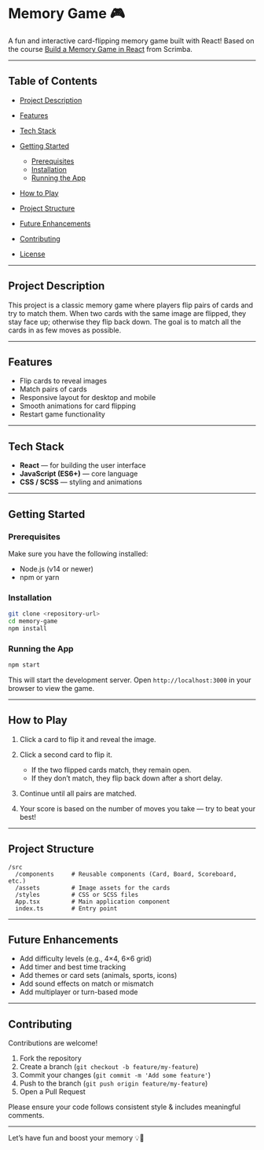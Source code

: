 # Memory Game 🎮

A fun and interactive card-flipping memory game built with React!
Based on the course [Build a Memory Game in React](https://scrimba.com/memory-game-in-react-c0a3odsk39) from Scrimba.

---

## Table of Contents

- [Project Description](#project-description)
- [Features](#features)
- [Tech Stack](#tech-stack)
- [Getting Started](#getting-started)

  - [Prerequisites](#prerequisites)
  - [Installation](#installation)
  - [Running the App](#running-the-app)

- [How to Play](#how-to-play)
- [Project Structure](#project-structure)
- [Future Enhancements](#future-enhancements)
- [Contributing](#contributing)
- [License](#license)

---

## Project Description

This project is a classic memory game where players flip pairs of cards and try to match them. When two cards with the same image are flipped, they stay face up; otherwise they flip back down. The goal is to match all the cards in as few moves as possible.

---

## Features

- Flip cards to reveal images
- Match pairs of cards
- Responsive layout for desktop and mobile
- Smooth animations for card flipping
- Restart game functionality

---

## Tech Stack

- **React** — for building the user interface
- **JavaScript (ES6+)** — core language
- **CSS / SCSS** — styling and animations

---

## Getting Started

### Prerequisites

Make sure you have the following installed:

- Node.js (v14 or newer)
- npm or yarn

### Installation

```bash
git clone <repository-url>
cd memory-game
npm install
```

### Running the App

```bash
npm start
```

This will start the development server. Open `http://localhost:3000` in your browser to view the game.

---

## How to Play

1. Click a card to flip it and reveal the image.
2. Click a second card to flip it.

   - If the two flipped cards match, they remain open.
   - If they don’t match, they flip back down after a short delay.

3. Continue until all pairs are matched.
4. Your score is based on the number of moves you take — try to beat your best!

---

## Project Structure

```
/src
  /components     # Reusable components (Card, Board, Scoreboard, etc.)
  /assets         # Image assets for the cards
  /styles         # CSS or SCSS files
  App.tsx         # Main application component
  index.ts        # Entry point
```

---

## Future Enhancements

- Add difficulty levels (e.g., 4×4, 6×6 grid)
- Add timer and best time tracking
- Add themes or card sets (animals, sports, icons)
- Add sound effects on match or mismatch
- Add multiplayer or turn-based mode

---

## Contributing

Contributions are welcome!

1. Fork the repository
2. Create a branch (`git checkout -b feature/my-feature`)
3. Commit your changes (`git commit -m 'Add some feature'`)
4. Push to the branch (`git push origin feature/my-feature`)
5. Open a Pull Request

Please ensure your code follows consistent style & includes meaningful comments.

---

Let’s have fun and boost your memory 💡🎉
